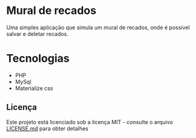 # Mural de recados
 Uma simples aplicação que simula um mural de recados, onde é possível salvar e deletar recados.
 
# Tecnologias
 
 * PHP
 * MySql
 * Materialize css
 
## Licença

Este projeto está licenciado sob a licença MIT - consulte o arquivo [LICENSE.md](https://github.com/NionBr/mural-de-recados/blob/master/LICENSE) para obter detalhes

